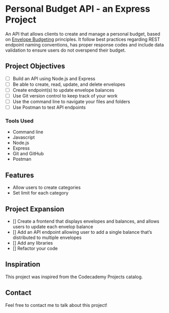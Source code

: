 # Personal Budget API - an Express Project

An API that allows clients to create and manage a personal budget, based on [Envelope Budgeting](https://www.thebalancemoney.com/what-is-envelope-budgeting-1293682#toc-how-envelope-budgeting-works) principles. It follow best practices regarding REST endpoint naming conventions, has proper response codes and include data validation to ensure users do not overspend their budget.

## Project Objectives

* [ ] Build an API using Node.js and Express
* [ ] Be able to create, read, update, and delete envelopes
* [ ] Create endpoint(s) to update envelope balances
* [ ] Use Git version control to keep track of your work
* [ ] Use the command line to navigate your files and folders
* [ ] Use Postman to test API endpoints

### Tools Used

* Command line
* Javascript
* Node.js
* Express
* Git and GitHub
* Postman

## Features

* Allow users to create categories
* Set limit for each category

## Project Expansion

* [] Create a frontend that displays envelopes and balances, and allows users to update each envelop balance
* [] Add an API endpoint allowing user to add a single balance that’s distributed to multiple envelopes
* [] Add any libraries
* [] Refactor your code

## Inspiration

This project was inspired from the Codecademy Projects catalog.

## Contact

Feel free to contact me to talk about this project!
